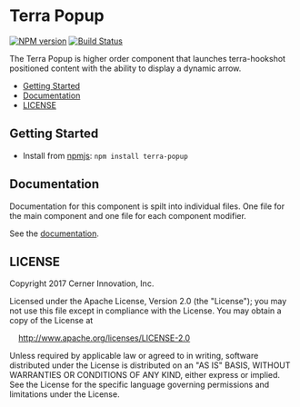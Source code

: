 # Terra Popup


[![NPM version](http://img.shields.io/npm/v/terra-popup.svg)](https://www.npmjs.org/package/terra-popup)
[![Build Status](https://travis-ci.org/cerner/terra-framework.svg?branch=master)](https://travis-ci.org/cerner/terra-framework)

The Terra Popup is higher order component that launches terra-hookshot positioned content with the ability to display a dynamic arrow.

- [Getting Started](#getting-started)
- [Documentation](#documentation)
- [LICENSE](#license)

## Getting Started

- Install from [npmjs](https://www.npmjs.com): `npm install terra-popup`

## Documentation

Documentation for this component is spilt into individual files.
One file for the main component and one file for each component modifier.

See the [documentation](docs/).

## LICENSE

Copyright 2017 Cerner Innovation, Inc.

Licensed under the Apache License, Version 2.0 (the "License"); you may not use this file except in compliance with the License. You may obtain a copy of the License at

&nbsp;&nbsp;&nbsp;&nbsp;http://www.apache.org/licenses/LICENSE-2.0

Unless required by applicable law or agreed to in writing, software distributed under the License is distributed on an "AS IS" BASIS, WITHOUT WARRANTIES OR CONDITIONS OF ANY KIND, either express or implied. See the License for the specific language governing permissions and limitations under the License.
